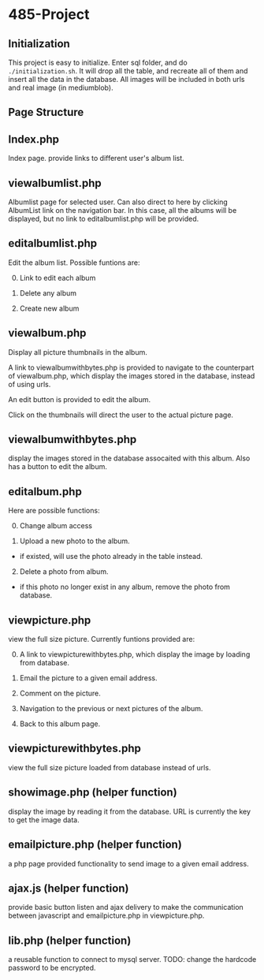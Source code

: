 485-Project
===========

Initialization
--------------

This project is easy to initialize. Enter sql folder, and do `./initialization.sh`. It will drop all the table, and recreate all of them and insert all the data in the database. All images will be included in both urls and real image (in mediumblob).


Page Structure
--------------

Index.php
---------

Index page. provide links to different user's album list.

viewalbumlist.php
-----------------

Albumlist page for selected user. Can also direct to here by clicking AlbumList link on the navigation bar. In this case, all the albums will be displayed, but no link to editalbumlist.php will be provided. 

editalbumlist.php
-----------------

Edit the album list. Possible funtions are:

0. Link to edit each album

1. Delete any album

2. Create new album

viewalbum.php
-------------

Display all picture thumbnails in the album. 

A link to viewalbumwithbytes.php is provided to navigate to the counterpart of viewalbum.php, which display the images stored in the database, instead of using urls. 

An edit button is provided to edit the album.

Click on the thumbnails will direct the user to the actual picture page.

viewalbumwithbytes.php
----------------------

display the images stored in the database assocaited with this album. Also has a button to edit the album.

editalbum.php
-------------

Here are possible functions:

0. Change album access

1. Upload a new photo to the album.
  * if existed, will use the photo already in the table instead.

2. Delete a photo from album.
  * if this photo no longer exist in any album, remove the photo from database.

viewpicture.php
---------------

view the full size picture. Currently funtions provided are:

0. A link to viewpicturewithbytes.php, which display the image by loading from database.

1. Email the picture to a given email address.

2. Comment on the picture.

3. Navigation to the previous or next pictures of the album.

4. Back to this album page.

viewpicturewithbytes.php
------------------------

view the full size picture loaded from database instead of urls.

showimage.php (helper function)
-------------------------------

display the image by reading it from the database. URL is currently the key to get the image data.

emailpicture.php (helper function)
----------------------------------

a php page provided functionality to send image to a given email address.

ajax.js (helper function)
-------------------------

provide basic button listen and ajax delivery to make the communication between javascript and emailpicture.php in viewpicture.php.

lib.php (helper function)
-------------------------

a reusable function to connect to mysql server. TODO: change the hardcode password to be encrypted.



